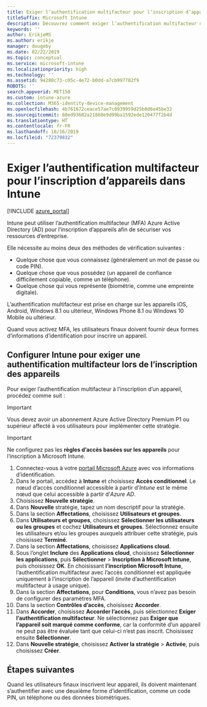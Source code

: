 ```yaml
---
title: Exiger l’authentification multifacteur pour l’inscription d’appareils dans Intune
titleSuffix: Microsoft Intune
description: Découvrez comment exiger l’authentification multifacteur dans Azure AD pour l’inscription d’appareils dans Intune.
keywords: ''
author: ErikjeMS
ms.author: erikje
manager: dougeby
ms.date: 02/22/2019
ms.topic: conceptual
ms.service: microsoft-intune
ms.localizationpriority: high
ms.technology: ''
ms.assetid: 94280c73-c05c-4e72-b0dd-a7cb997782f9
ROBOTS: ''
search.appverid: MET150
ms.custom: intune-azure
ms.collection: M365-identity-device-management
ms.openlocfilehash: 4b761672ceace57ae7c0939959d25b8d6e45be32
ms.sourcegitcommit: 60ed93682a21860e9d99ba1592ede120477f2b4d
ms.translationtype: HT
ms.contentlocale: fr-FR
ms.lasthandoff: 10/16/2019
ms.locfileid: "72379832"
---
```

# <a name="require-multi-factor-authentication-for-intune-device-enrollments"></a>Exiger l’authentification multifacteur pour l’inscription d’appareils dans Intune

[!INCLUDE [azure_portal](../includes/azure_portal.md)]

Intune peut utiliser l’authentification multifacteur (MFA) Azure Active Directory (AD) pour l’inscription d’appareils afin de sécuriser vos ressources d’entreprise.

Elle nécessite au moins deux des méthodes de vérification suivantes :

- Quelque chose que vous connaissez (généralement un mot de passe ou code PIN).
- Quelque chose que vous possédez (un appareil de confiance difficilement copiable, comme un téléphone).
- Quelque chose qui vous représente (biométrie, comme une empreinte digitale).

L’authentification multifacteur est prise en charge sur les appareils iOS, Android, Windows 8.1 ou ultérieur, Windows Phone 8.1 ou Windows 10 Mobile ou ultérieur.

Quand vous activez MFA, les utilisateurs finaux doivent fournir deux formes d’informations d’identification pour inscrire un appareil.

## <a name="configure-intune-to-require-multi-factor-authentication-at-device-enrollment"></a>Configurer Intune pour exiger une authentification multifacteur lors de l’inscription des appareils

Pour exiger l’authentification multifacteur à l’inscription d’un appareil, procédez comme suit :

>[!Important]
>Vous devez avoir un abonnement Azure Active Directory Premium P1 ou supérieur affecté à vos utilisateurs pour implémenter cette stratégie.

>[!Important]
>Ne configurez pas les **règles d’accès basées sur les appareils** pour l’inscription à Microsoft Intune.

1. Connectez-vous à votre [portail Microsoft Azure](https://portal.azure.com) avec vos informations d’identification.
2. Dans le portail, accédez à **Intune** et choisissez **Accès conditionnel**. Le nœud d’accès conditionnel accessible à partir d’*Intune* est le même nœud que celui accessible à partir d’*Azure AD*.
4. Choisissez **Nouvelle stratégie**.
5. Dans **Nouvelle** stratégie, tapez un nom descriptif pour la stratégie.
6. Dans la section **Affectations**, choisissez **Utilisateurs et groupes**. 
7. Dans **Utilisateurs et groupes**, choisissez **Sélectionner les utilisateurs ou les groupes** et cochez **Utilisateurs et groupes**. Sélectionnez ensuite les utilisateurs et/ou les groupes auxquels attribuer cette stratégie, puis choisissez **Terminé**.
8. Dans la section **Affectations**, choisissez **Applications cloud**.
9. Sous l’onglet **Inclure** des **Applications cloud**, choisissez **Sélectionner les applications**, puis **Sélectionner** > **Inscription à Microsoft Intune**, puis choisissez **OK**. En choisissant **l’inscription Microsoft Intune**, l’authentification multifacteur avec l’accès conditionnel est appliquée uniquement à l’inscription de l’appareil (invite d’authentification multifacteur à usage unique).
10. Dans la section **Affectations**, pour **Conditions**, vous n’avez pas besoin de configurer des paramètres MFA.
11. Dans la section **Contrôles d’accès**, choisissez **Accorder**.
12. Dans **Accorder**, choisissez **Accorder l’accès**, puis sélectionnez **Exiger l’authentification multifacteur**. Ne sélectionnez pas **Exiger que l’appareil soit marqué comme conforme**, car la conformité d’un appareil ne peut pas être évaluée tant que celui-ci n’est pas inscrit. Choisissez ensuite **Sélectionner**.
13. Dans **Nouvelle stratégie**, choisissez **Activer la stratégie** > **Activée**, puis choisissez **Créer**.



## <a name="next-steps"></a>Étapes suivantes

Quand les utilisateurs finaux inscrivent leur appareil, ils doivent maintenant s’authentifier avec une deuxième forme d’identification, comme un code PIN, un téléphone ou des données biométriques.
